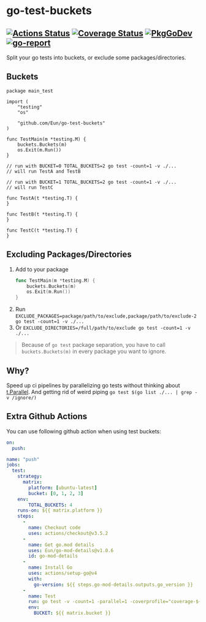 # go-test-buckets
[![Actions Status](https://github.com/Eun/go-test-buckets/workflows/push/badge.svg)](https://github.com/Eun/go-test-buckets/actions)
[![Coverage Status](https://coveralls.io/repos/github/Eun/go-test-buckets/badge.svg?branch=master)](https://coveralls.io/github/Eun/go-test-buckets?branch=master)
[![PkgGoDev](https://img.shields.io/badge/pkg.go.dev-reference-blue)](https://pkg.go.dev/github.com/Eun/go-test-buckets)
[![go-report](https://goreportcard.com/badge/github.com/Eun/go-test-buckets)](https://goreportcard.com/report/github.com/Eun/go-test-buckets)
---
Split your go tests into buckets, or exclude some packages/directories.

## Buckets
```golang
package main_test

import (
	"testing"
	"os"

	"github.com/Eun/go-test-buckets"
)

func TestMain(m *testing.M) {
	buckets.Buckets(m)
	os.Exit(m.Run())
}

// run with BUCKET=0 TOTAL_BUCKETS=2 go test -count=1 -v ./...
// will run TestA and TestB

// run with BUCKET=1 TOTAL_BUCKETS=2 go test -count=1 -v ./...
// will run TestC

func TestA(t *testing.T) {
}

func TestB(t *testing.T) {
}

func TestC(t *testing.T) {
}
```

## Excluding Packages/Directories
1. Add to your package
   ```go
   func TestMain(m *testing.M) {
       buckets.Buckets(m)
       os.Exit(m.Run())
   }
   ```
2. Run `EXCLUDE_PACKAGES=package/path/to/exclude,package/path/to/exclude-2 go test -count=1 -v ./...`
3. Or `EXCLUDE_DIRECTORIES=/full/path/to/exclude go test -count=1 -v ./...`



> Because of `go test` package separation, you have to call `buckets.Buckets(m)` in every package you want to ignore.

## Why?
Speed up ci pipelines by parallelizing go tests without thinking about [t.Parallel](https://golang.org/pkg/testing/#T.Parallel).
And getting rid of weird piping `go test $(go list ./... | grep -v /ignore/)`


## Extra Github Actions
You can use following github action when using test buckets:
```yaml
on:
  push:

name: "push"
jobs:
  test:
    strategy:
      matrix:
        platform: [ubuntu-latest]
        bucket: [0, 1, 2, 3]
    env:
        TOTAL_BUCKETS: 4
    runs-on: ${{ matrix.platform }}
    steps:
      -
        name: Checkout code
        uses: actions/checkout@v3.5.2
      -
        name: Get go.mod details
        uses: Eun/go-mod-details@v1.0.6
        id: go-mod-details
      -
        name: Install Go
        uses: actions/setup-go@v4
        with:
          go-version: ${{ steps.go-mod-details.outputs.go_version }}
      -
        name: Test
        run: go test -v -count=1 -parallel=1 -coverprofile="coverage-${{ matrix.platform }}-${{ steps.go-mod-details.outputs.go_version }}.cov" -covermode=atomic ./...
        env:
          BUCKET: ${{ matrix.bucket }}
```
